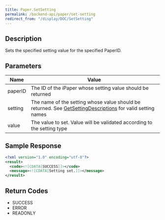 ```yaml
---
title: Paper.SetSetting
permalink: /backend-api/paper/set-setting
redirect_from: "/display/DOC/SetSetting"
---
```


## Description

Sets the specified setting value for the specified PaperID.

## Parameters

| Name    | Value
|---------|----------------------------------------------------------------------------------------------------------------------------------------------------------------
| paperID | The ID of the iPaper whose setting value should be returned
| setting | The name of the setting whose value should be returned. See [GetSettingDescriptions](/backend-api/paper/get-setting-descriptions.html) for valid setting names
| value   | The value to set. Value will be validated according to the setting type

## Sample Response
```xml
<?xml version="1.0" encoding="utf-8"?>
<result>
  <code><![CDATA[SUCCESS]]></code>
  <message><![CDATA[Setting set.]]></message>
</result>
```

## Return Codes

* SUCCESS
* ERROR
* READONLY